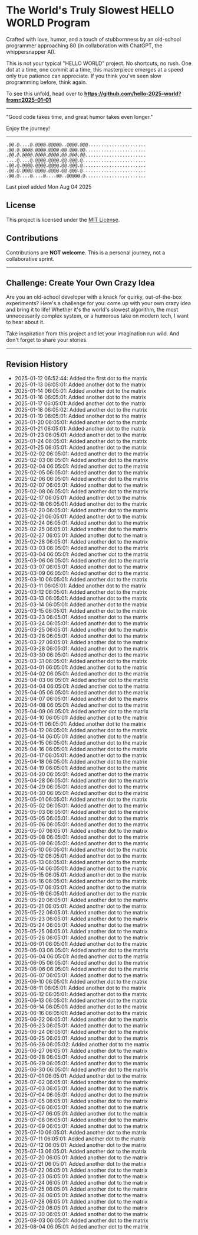 # The World's Truly Slowest HELLO WORLD Program

Crafted with love, humor, and a touch of stubbornness by an old-school programmer approaching 80 (in collaboration with ChatGPT, the whippersnapper AI).

This is not your typical "HELLO WORLD" project. No shortcuts, no rush. One dot at a time, one commit at a time, this masterpiece emerges at a speed only true patience can appreciate. If you think you've seen slow programming before, think again.

To see this unfold, head over to **https://github.com/hello-2025-world?from=2025-01-01**

---

"Good code takes time, and great humor takes even longer."

Enjoy the journey!

---
```raw
.@@.@....@.@@@@.@@@@@..@@@@.@@@......................
.@@.@.@@@@.@@@@.@@@@.@@.@@@.@@.......................
.@@.@.@@@@.@@@@.@@@@.@@.@@@.@@.......................
....@....@.@@@@.@@@@.@@.@@@.@........................
.@@.@.@@@@.@@@@.@@@@.@@.@@@.@........................
.@@.@.@@@@.@@@@.@@@@.@@.@@@.@........................
.@@.@....@....@....@@..@@@@@.@.......................
```
Last pixel added Mon Aug 04 2025

## License

This project is licensed under the [MIT License](https://opensource.org/licenses/MIT).

## Contributions

Contributions are **NOT welcome**. This is a personal journey, not a collaborative sprint.

---

## Challenge: Create Your Own Crazy Idea

Are you an old-school developer with a knack for quirky, out-of-the-box experiments? Here's a challenge for you: come up with your own crazy idea and bring it to life! Whether it's the world's slowest algorithm, the most unnecessarily complex system, or a humorous take on modern tech, I want to hear about it.

Take inspiration from this project and let your imagination run wild. And don't forget to share your stories.

---

## Revision History

- 2025-01-12 06:52:44: Added the first dot to the matrix
- 2025-01-13 06:05:01: Added another dot to the matrix
- 2025-01-14 06:05:01: Added another dot to the matrix
- 2025-01-16 06:05:01: Added another dot to the matrix
- 2025-01-17 06:05:01: Added another dot to the matrix
- 2025-01-18 06:05:02: Added another dot to the matrix
- 2025-01-19 06:05:01: Added another dot to the matrix
- 2025-01-20 06:05:01: Added another dot to the matrix
- 2025-01-21 06:05:01: Added another dot to the matrix
- 2025-01-23 06:05:01: Added another dot to the matrix
- 2025-01-24 06:05:01: Added another dot to the matrix
- 2025-01-25 06:05:01: Added another dot to the matrix
- 2025-02-02 06:05:01: Added another dot to the matrix
- 2025-02-03 06:05:01: Added another dot to the matrix
- 2025-02-04 06:05:01: Added another dot to the matrix
- 2025-02-05 06:05:01: Added another dot to the matrix
- 2025-02-06 06:05:01: Added another dot to the matrix
- 2025-02-07 06:05:01: Added another dot to the matrix
- 2025-02-08 06:05:01: Added another dot to the matrix
- 2025-02-17 06:05:01: Added another dot to the matrix
- 2025-02-18 06:05:01: Added another dot to the matrix
- 2025-02-20 06:05:01: Added another dot to the matrix
- 2025-02-21 06:05:01: Added another dot to the matrix
- 2025-02-24 06:05:01: Added another dot to the matrix
- 2025-02-25 06:05:01: Added another dot to the matrix
- 2025-02-27 06:05:01: Added another dot to the matrix
- 2025-02-28 06:05:01: Added another dot to the matrix
- 2025-03-03 06:05:01: Added another dot to the matrix
- 2025-03-04 06:05:01: Added another dot to the matrix
- 2025-03-06 06:05:01: Added another dot to the matrix
- 2025-03-07 06:05:01: Added another dot to the matrix
- 2025-03-09 06:05:01: Added another dot to the matrix
- 2025-03-10 06:05:01: Added another dot to the matrix
- 2025-03-11 06:05:01: Added another dot to the matrix
- 2025-03-12 06:05:01: Added another dot to the matrix
- 2025-03-13 06:05:01: Added another dot to the matrix
- 2025-03-14 06:05:01: Added another dot to the matrix
- 2025-03-15 06:05:01: Added another dot to the matrix
- 2025-03-23 06:05:01: Added another dot to the matrix
- 2025-03-24 06:05:01: Added another dot to the matrix
- 2025-03-25 06:05:01: Added another dot to the matrix
- 2025-03-26 06:05:01: Added another dot to the matrix
- 2025-03-27 06:05:01: Added another dot to the matrix
- 2025-03-28 06:05:01: Added another dot to the matrix
- 2025-03-30 06:05:01: Added another dot to the matrix
- 2025-03-31 06:05:01: Added another dot to the matrix
- 2025-04-01 06:05:01: Added another dot to the matrix
- 2025-04-02 06:05:01: Added another dot to the matrix
- 2025-04-03 06:05:01: Added another dot to the matrix
- 2025-04-04 06:05:01: Added another dot to the matrix
- 2025-04-05 06:05:01: Added another dot to the matrix
- 2025-04-07 06:05:01: Added another dot to the matrix
- 2025-04-08 06:05:01: Added another dot to the matrix
- 2025-04-09 06:05:01: Added another dot to the matrix
- 2025-04-10 06:05:01: Added another dot to the matrix
- 2025-04-11 06:05:01: Added another dot to the matrix
- 2025-04-12 06:05:01: Added another dot to the matrix
- 2025-04-14 06:05:01: Added another dot to the matrix
- 2025-04-15 06:05:01: Added another dot to the matrix
- 2025-04-16 06:05:01: Added another dot to the matrix
- 2025-04-17 06:05:01: Added another dot to the matrix
- 2025-04-18 06:05:01: Added another dot to the matrix
- 2025-04-19 06:05:01: Added another dot to the matrix
- 2025-04-20 06:05:01: Added another dot to the matrix
- 2025-04-28 06:05:01: Added another dot to the matrix
- 2025-04-29 06:05:01: Added another dot to the matrix
- 2025-04-30 06:05:01: Added another dot to the matrix
- 2025-05-01 06:05:01: Added another dot to the matrix
- 2025-05-02 06:05:01: Added another dot to the matrix
- 2025-05-03 06:05:01: Added another dot to the matrix
- 2025-05-05 06:05:01: Added another dot to the matrix
- 2025-05-06 06:05:01: Added another dot to the matrix
- 2025-05-07 06:05:01: Added another dot to the matrix
- 2025-05-08 06:05:01: Added another dot to the matrix
- 2025-05-09 06:05:01: Added another dot to the matrix
- 2025-05-10 06:05:01: Added another dot to the matrix
- 2025-05-12 06:05:01: Added another dot to the matrix
- 2025-05-13 06:05:01: Added another dot to the matrix
- 2025-05-14 06:05:01: Added another dot to the matrix
- 2025-05-15 06:05:01: Added another dot to the matrix
- 2025-05-16 06:05:01: Added another dot to the matrix
- 2025-05-17 06:05:01: Added another dot to the matrix
- 2025-05-19 06:05:01: Added another dot to the matrix
- 2025-05-20 06:05:01: Added another dot to the matrix
- 2025-05-21 06:05:01: Added another dot to the matrix
- 2025-05-22 06:05:01: Added another dot to the matrix
- 2025-05-23 06:05:01: Added another dot to the matrix
- 2025-05-24 06:05:01: Added another dot to the matrix
- 2025-05-25 06:05:01: Added another dot to the matrix
- 2025-05-26 06:05:01: Added another dot to the matrix
- 2025-06-01 06:05:01: Added another dot to the matrix
- 2025-06-03 06:05:01: Added another dot to the matrix
- 2025-06-04 06:05:01: Added another dot to the matrix
- 2025-06-05 06:05:01: Added another dot to the matrix
- 2025-06-06 06:05:01: Added another dot to the matrix
- 2025-06-07 06:05:01: Added another dot to the matrix
- 2025-06-10 06:05:01: Added another dot to the matrix
- 2025-06-11 06:05:01: Added another dot to the matrix
- 2025-06-12 06:05:01: Added another dot to the matrix
- 2025-06-13 06:05:01: Added another dot to the matrix
- 2025-06-14 06:05:01: Added another dot to the matrix
- 2025-06-16 06:05:01: Added another dot to the matrix
- 2025-06-22 06:05:01: Added another dot to the matrix
- 2025-06-23 06:05:01: Added another dot to the matrix
- 2025-06-24 06:05:01: Added another dot to the matrix
- 2025-06-25 06:05:01: Added another dot to the matrix
- 2025-06-26 06:05:02: Added another dot to the matrix
- 2025-06-27 06:05:01: Added another dot to the matrix
- 2025-06-28 06:05:01: Added another dot to the matrix
- 2025-06-29 06:05:01: Added another dot to the matrix
- 2025-06-30 06:05:01: Added another dot to the matrix
- 2025-07-01 06:05:01: Added another dot to the matrix
- 2025-07-02 06:05:01: Added another dot to the matrix
- 2025-07-03 06:05:01: Added another dot to the matrix
- 2025-07-04 06:05:01: Added another dot to the matrix
- 2025-07-05 06:05:01: Added another dot to the matrix
- 2025-07-06 06:05:01: Added another dot to the matrix
- 2025-07-07 06:05:01: Added another dot to the matrix
- 2025-07-08 06:05:01: Added another dot to the matrix
- 2025-07-09 06:05:01: Added another dot to the matrix
- 2025-07-10 06:05:01: Added another dot to the matrix
- 2025-07-11 06:05:01: Added another dot to the matrix
- 2025-07-12 06:05:01: Added another dot to the matrix
- 2025-07-13 06:05:01: Added another dot to the matrix
- 2025-07-20 06:05:01: Added another dot to the matrix
- 2025-07-21 06:05:01: Added another dot to the matrix
- 2025-07-22 06:05:01: Added another dot to the matrix
- 2025-07-23 06:05:01: Added another dot to the matrix
- 2025-07-24 06:05:01: Added another dot to the matrix
- 2025-07-25 06:05:01: Added another dot to the matrix
- 2025-07-26 06:05:01: Added another dot to the matrix
- 2025-07-28 06:05:01: Added another dot to the matrix
- 2025-07-29 06:05:01: Added another dot to the matrix
- 2025-07-30 06:05:01: Added another dot to the matrix
- 2025-08-03 06:05:01: Added another dot to the matrix
- 2025-08-04 06:05:01: Added another dot to the matrix
